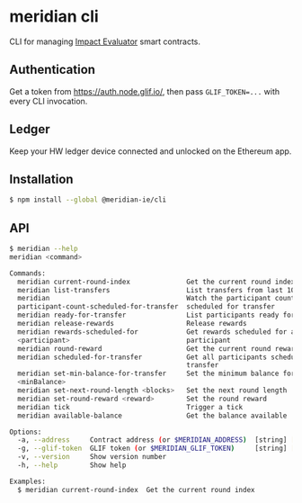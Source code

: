 # meridian cli

CLI for managing
[Impact Evaluator](https://github.com/meridian-IE/impact-evaluator) smart
contracts.

## Authentication

Get a token from https://auth.node.glif.io/, then pass `GLIF_TOKEN=...` with
every CLI invocation.

## Ledger

Keep your HW ledger device connected and unlocked on the Ethereum app.

## Installation

```bash
$ npm install --global @meridian-ie/cli
```

## API

```bash
$ meridian --help
meridian <command>

Commands:
  meridian current-round-index              Get the current round index
  meridian list-transfers                   List transfers from last 100 blocks
  meridian                                  Watch the participant count
  participant-count-scheduled-for-transfer  scheduled for transfer
  meridian ready-for-transfer               List participants ready for transfer
  meridian release-rewards                  Release rewards
  meridian rewards-scheduled-for            Get rewards scheduled for a
  <participant>                             participant
  meridian round-reward                     Get the current round reward
  meridian scheduled-for-transfer           Get all participants scheduled for
                                            transfer
  meridian set-min-balance-for-transfer     Set the minimum balance for transfer
  <minBalance>
  meridian set-next-round-length <blocks>   Set the next round length
  meridian set-round-reward <reward>        Set the round reward
  meridian tick                             Trigger a tick
  meridian available-balance                Get the balance available

Options:
  -a, --address     Contract address (or $MERIDIAN_ADDRESS)  [string] [required]
  -g, --glif-token  GLIF token (or $MERIDIAN_GLIF_TOKEN)     [string] [required]
  -v, --version     Show version number                                [boolean]
  -h, --help        Show help                                          [boolean]

Examples:
  $ meridian current-round-index  Get the current round index
```
